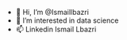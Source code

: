 - 👋 Hi, I’m @Ismaillbazri
- 👀 I’m interested in data science
- 📫 Linkedin Ismail Lbazri

<!---
Ismaillbazri/Ismaillbazri is a ✨ special ✨ repository because its `README.md` (this file) appears on your GitHub profile.
You can click the Preview link to take a look at your changes.
--->
